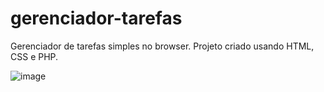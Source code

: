 # gerenciador-tarefas
Gerenciador de tarefas simples no browser. Projeto criado usando HTML, CSS e PHP.

![image](https://user-images.githubusercontent.com/101890184/233195706-6b7e3ab6-9188-4ead-938d-16f64abe6108.png)
